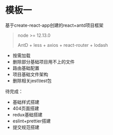 # 模板一
基于create-react-app创建的react+antd项目框架

>node >= 12.13.0
> 
> AntD + less + axios + react-router + lodash

+ 按需加载
+ 删除部分基础项目用不上的文件
+ 路由基础配置
+ 项目基础文件架构
+ 删除相关jest\test包

待完成：
+ 基础样式搭建
+ 404页面搭建
+ redux基础搭建
+ eslint+prettier搭建
+ 提交规范搭建